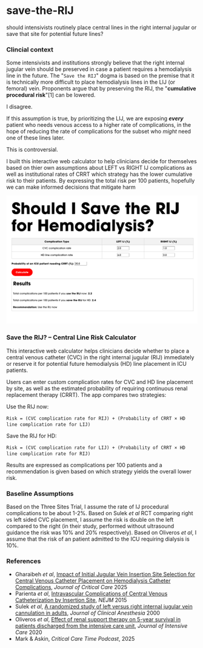 # save-the-RIJ
should intensivists routinely place central lines in the right internal jugular or save that site for potential future lines?

### Clincial context
Some intensivists and institutions strongly believe that the right internal jugular vein should be preserved in case a patient requires a hemodialysis line in the future. The "`Save the RIJ`" dogma is based on the premise that it is technically more difficult to place hemodialysis lines in the LIJ (or femoral) vein. Proponents argue that by preserving the RIJ, the "**cumulative procedural risk**"[1] can be lowered.

I disagree.

If this assumption is true, by prioritizing the LIJ, we are exposing ***every*** patient who needs venous access to a higher rate of complications, in the hope of reducing the rate of complications for the subset who _might_ need one of these lines later.

This is controversial.

I built this interactive web calculator to help clinicians decide for themselves based on thier own assumptions about LEFT vs RIGHT IJ complications as well as institutional rates of CRRT which strategy has the lower cumulative risk to their patients. By expressing the total risk per 100 patients, hopefully we can make informed decisions that mitigate harm


![](https://github.com/nickmmark/save-the-RIJ/blob/main/save_the_RIJ.png)

### Save the RIJ? – Central Line Risk Calculator
This interactive web calculator helps clinicians decide whether to place a central venous catheter (CVC) in the right internal jugular (RIJ) immediately or reserve it for potential future hemodialysis (HD) line placement in ICU patients.

Users can enter custom complication rates for CVC and HD line placement by site, as well as the estimated probability of requiring continuous renal replacement therapy (CRRT). The app compares two strategies:

Use the RIJ now:
```
Risk = (CVC complication rate for RIJ) + (Probability of CRRT × HD line complication rate for LIJ)
```

Save the RIJ for HD:
```
Risk = (CVC complication rate for LIJ) + (Probability of CRRT × HD line complication rate for RIJ)
```

Results are expressed as complications per 100 patients and a recommendation is given based on which strategy yields the overall lower risk.


### Baseline Assumptions
Based on the Three Sites Trial, I assume the rate of IJ procedural complications to be about 1-2%. Based on Sulek _et al_ RCT comparing right vs left sided CVC placement, I assume the risk is double on the left compared to the right (in their study, performed without ultrasound guidance the risk was 10% and 20% respectively). Based on Oliveros _et al_, I assume that the risk of an  patient admitted to the ICU requiring dialysis is 10%.



### References
* Gharaibeh _et al_, [Impact of Initial Jugular Vein Insertion Site Selection for Central Venous Catheter Placement on Hemodialysis Catheter Complications](https://pubmed.ncbi.nlm.nih.gov/39755012/), _Journal of Critical Care_ 2025
* Parienta _et al_, [Intravascular Complications of Central Venous Catheterization by Insertion Site](https://www.nejm.org/doi/full/10.1056/NEJMoa1500964), _NEJM_ 2015
* Sulek _et al_, [A randomized study of left versus right internal jugular vein cannulation in adults](https://pubmed.ncbi.nlm.nih.gov/10818329/), _Journal of Clinical Anesthesia_ 2000
* Oliveros _et al_, [Effect of renal support therapy on 5-year survival in patients discharged from the intensive care unit](https://jintensivecare.biomedcentral.com/articles/10.1186/s40560-020-00481-0), _Journal of Intensive Care_ 2020
* Mark & Askin, _Critical Care Time Podcast_, 2025
